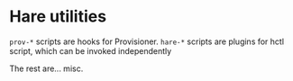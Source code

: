 # Hare utilities

`prov-*` scripts are hooks for Provisioner.
`hare-*` scripts are plugins for hctl script, which can be invoked independently

The rest are... misc.
